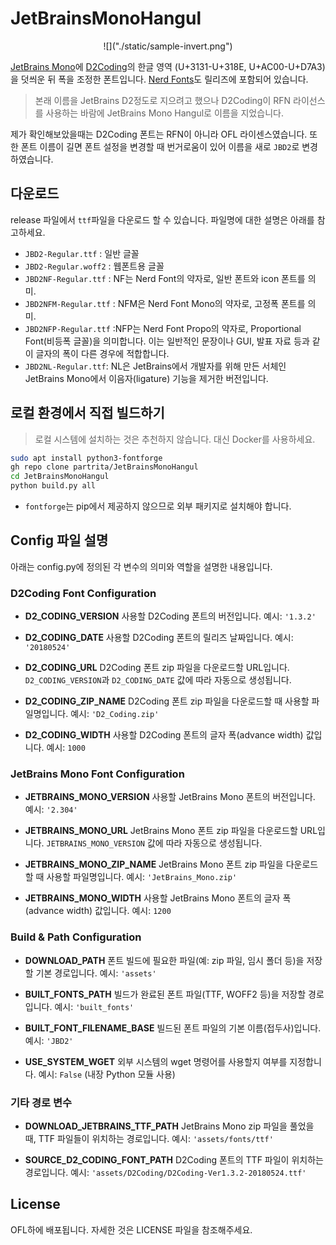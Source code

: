 # JetBrainsMonoHangul

<div align="center">
![]("./static/sample-invert.png")
</div>

[JetBrains Mono](https://github.com/JetBrains/JetBrainsMono)에 [D2Coding](https://github.com/naver/d2codingfont)의 한글 영역 (U+3131-U+318E, U+AC00-U+D7A3)을 덧씌운 뒤 폭을 조정한 폰트입니다. [Nerd Fonts](https://github.com/ryanoasis/nerd-fonts)도 릴리즈에 포함되어 있습니다.

> 본래 이름을 JetBrains D2정도로 지으려고 했으나 D2Coding이 RFN 라이선스를 사용하는 바람에 JetBrains Mono Hangul로 이름을 지었습니다.

제가 확인해보았을때는 D2Coding 폰트는 RFN이 아니라 OFL 라이센스였습니다. 또한 폰트 이름이 길면 폰트 설정을 변경할 때 번거로움이 있어 이름을 새로 `JBD2`로 변경하였습니다.

## 다운로드

release 파일에서 `ttf`파일을 다운로드 할 수 있습니다. 파일명에 대한 설명은 아래를 참고하세요.

- `JBD2-Regular.ttf` : 일반 글꼴
- `JBD2-Regular.woff2` : 웹폰트용 글꼴
- `JBD2NF-Regular.ttf` : NF는 Nerd Font의 약자로, 일반 폰트와 icon 폰트를 의미.
- `JBD2NFM-Regular.ttf` : NFM은 Nerd Font Mono의 약자로, 고정폭 폰트를 의미.
- `JBD2NFP-Regular.ttf` :NFP는 Nerd Font Propo의 약자로, Proportional Font(비등폭 글꼴)을 의미합니다. 이는 일반적인 문장이나 GUI, 발표 자료 등과 같이 글자의 폭이 다른 경우에 적합합니다.
- `JBD2NL-Regular.ttf`: NL은 JetBrains에서 개발자를 위해 만든 서체인 JetBrains Mono에서 이음자(ligature) 기능을 제거한 버전입니다.

## 로컬 환경에서 직접 빌드하기

> 로컬 시스템에 설치하는 것은 추천하지 않습니다. 대신 Docker를 사용하세요.

```bash
sudo apt install python3-fontforge
gh repo clone partrita/JetBrainsMonoHangul
cd JetBrainsMonoHangul
python build.py all
```

- `fontforge`는 pip에서 제공하지 않으므로 외부 패키지로 설치해야 합니다.

## Config 파일 설명

아래는 config.py에 정의된 각 변수의 의미와 역할을 설명한 내용입니다.

### D2Coding Font Configuration

- **D2_CODING_VERSION**
  사용할 D2Coding 폰트의 버전입니다.
  예시: `'1.3.2'`

- **D2_CODING_DATE**
  사용할 D2Coding 폰트의 릴리즈 날짜입니다.
  예시: `'20180524'`

- **D2_CODING_URL**
  D2Coding 폰트 zip 파일을 다운로드할 URL입니다.
  `D2_CODING_VERSION`과 `D2_CODING_DATE` 값에 따라 자동으로 생성됩니다.

- **D2_CODING_ZIP_NAME**
  D2Coding 폰트 zip 파일을 다운로드할 때 사용할 파일명입니다.
  예시: `'D2_Coding.zip'`

- **D2_CODING_WIDTH**
  사용할 D2Coding 폰트의 글자 폭(advance width) 값입니다.
  예시: `1000`


### JetBrains Mono Font Configuration

- **JETBRAINS_MONO_VERSION**
  사용할 JetBrains Mono 폰트의 버전입니다.
  예시: `'2.304'`

- **JETBRAINS_MONO_URL**
  JetBrains Mono 폰트 zip 파일을 다운로드할 URL입니다.
  `JETBRAINS_MONO_VERSION` 값에 따라 자동으로 생성됩니다.

- **JETBRAINS_MONO_ZIP_NAME**
  JetBrains Mono 폰트 zip 파일을 다운로드할 때 사용할 파일명입니다.
  예시: `'JetBrains_Mono.zip'`

- **JETBRAINS_MONO_WIDTH**
  사용할 JetBrains Mono 폰트의 글자 폭(advance width) 값입니다.
  예시: `1200`


### Build & Path Configuration

- **DOWNLOAD_PATH**
  폰트 빌드에 필요한 파일(예: zip 파일, 임시 폴더 등)을 저장할 기본 경로입니다.
  예시: `'assets'`

- **BUILT_FONTS_PATH**
  빌드가 완료된 폰트 파일(TTF, WOFF2 등)을 저장할 경로입니다.
  예시: `'built_fonts'`

- **BUILT_FONT_FILENAME_BASE**
  빌드된 폰트 파일의 기본 이름(접두사)입니다.
  예시: `'JBD2'`

- **USE_SYSTEM_WGET**
  외부 시스템의 wget 명령어를 사용할지 여부를 지정합니다.
  예시: `False` (내장 Python 모듈 사용)


### 기타 경로 변수

- **DOWNLOAD_JETBRAINS_TTF_PATH**
  JetBrains Mono zip 파일을 풀었을 때, TTF 파일들이 위치하는 경로입니다.
  예시: `'assets/fonts/ttf'`

- **SOURCE_D2_CODING_FONT_PATH**
  D2Coding 폰트의 TTF 파일이 위치하는 경로입니다.
  예시: `'assets/D2Coding/D2Coding-Ver1.3.2-20180524.ttf'`

## License

OFL하에 배포됩니다. 자세한 것은 LICENSE 파일을 참조해주세요.
